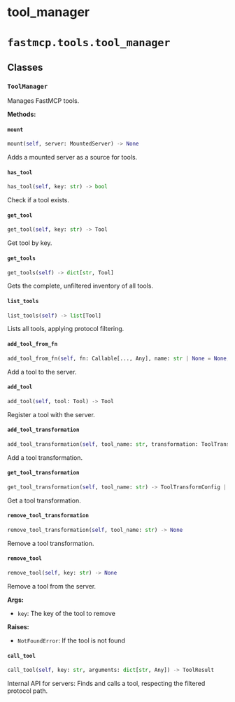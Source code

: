 # tool_manager

# `fastmcp.tools.tool_manager`

## Classes

### `ToolManager` <sup><a href="https://github.com/jlowin/fastmcp/blob/main/src/fastmcp/tools/tool_manager.py#L25" target="_blank"><Icon icon="github" style="width: 14px; height: 14px;" /></a></sup>

Manages FastMCP tools.

**Methods:**

#### `mount` <sup><a href="https://github.com/jlowin/fastmcp/blob/main/src/fastmcp/tools/tool_manager.py#L51" target="_blank"><Icon icon="github" style="width: 14px; height: 14px;" /></a></sup>

```python
mount(self, server: MountedServer) -> None
```

Adds a mounted server as a source for tools.

#### `has_tool` <sup><a href="https://github.com/jlowin/fastmcp/blob/main/src/fastmcp/tools/tool_manager.py#L103" target="_blank"><Icon icon="github" style="width: 14px; height: 14px;" /></a></sup>

```python
has_tool(self, key: str) -> bool
```

Check if a tool exists.

#### `get_tool` <sup><a href="https://github.com/jlowin/fastmcp/blob/main/src/fastmcp/tools/tool_manager.py#L108" target="_blank"><Icon icon="github" style="width: 14px; height: 14px;" /></a></sup>

```python
get_tool(self, key: str) -> Tool
```

Get tool by key.

#### `get_tools` <sup><a href="https://github.com/jlowin/fastmcp/blob/main/src/fastmcp/tools/tool_manager.py#L115" target="_blank"><Icon icon="github" style="width: 14px; height: 14px;" /></a></sup>

```python
get_tools(self) -> dict[str, Tool]
```

Gets the complete, unfiltered inventory of all tools.

#### `list_tools` <sup><a href="https://github.com/jlowin/fastmcp/blob/main/src/fastmcp/tools/tool_manager.py#L121" target="_blank"><Icon icon="github" style="width: 14px; height: 14px;" /></a></sup>

```python
list_tools(self) -> list[Tool]
```

Lists all tools, applying protocol filtering.

#### `add_tool_from_fn` <sup><a href="https://github.com/jlowin/fastmcp/blob/main/src/fastmcp/tools/tool_manager.py#L137" target="_blank"><Icon icon="github" style="width: 14px; height: 14px;" /></a></sup>

```python
add_tool_from_fn(self, fn: Callable[..., Any], name: str | None = None, description: str | None = None, tags: set[str] | None = None, annotations: ToolAnnotations | None = None, serializer: Callable[[Any], str] | None = None, exclude_args: list[str] | None = None) -> Tool
```

Add a tool to the server.

#### `add_tool` <sup><a href="https://github.com/jlowin/fastmcp/blob/main/src/fastmcp/tools/tool_manager.py#L166" target="_blank"><Icon icon="github" style="width: 14px; height: 14px;" /></a></sup>

```python
add_tool(self, tool: Tool) -> Tool
```

Register a tool with the server.

#### `add_tool_transformation` <sup><a href="https://github.com/jlowin/fastmcp/blob/main/src/fastmcp/tools/tool_manager.py#L183" target="_blank"><Icon icon="github" style="width: 14px; height: 14px;" /></a></sup>

```python
add_tool_transformation(self, tool_name: str, transformation: ToolTransformConfig) -> None
```

Add a tool transformation.

#### `get_tool_transformation` <sup><a href="https://github.com/jlowin/fastmcp/blob/main/src/fastmcp/tools/tool_manager.py#L189" target="_blank"><Icon icon="github" style="width: 14px; height: 14px;" /></a></sup>

```python
get_tool_transformation(self, tool_name: str) -> ToolTransformConfig | None
```

Get a tool transformation.

#### `remove_tool_transformation` <sup><a href="https://github.com/jlowin/fastmcp/blob/main/src/fastmcp/tools/tool_manager.py#L193" target="_blank"><Icon icon="github" style="width: 14px; height: 14px;" /></a></sup>

```python
remove_tool_transformation(self, tool_name: str) -> None
```

Remove a tool transformation.

#### `remove_tool` <sup><a href="https://github.com/jlowin/fastmcp/blob/main/src/fastmcp/tools/tool_manager.py#L198" target="_blank"><Icon icon="github" style="width: 14px; height: 14px;" /></a></sup>

```python
remove_tool(self, key: str) -> None
```

Remove a tool from the server.

**Args:**

* `key`: The key of the tool to remove

**Raises:**

* `NotFoundError`: If the tool is not found

#### `call_tool` <sup><a href="https://github.com/jlowin/fastmcp/blob/main/src/fastmcp/tools/tool_manager.py#L212" target="_blank"><Icon icon="github" style="width: 14px; height: 14px;" /></a></sup>

```python
call_tool(self, key: str, arguments: dict[str, Any]) -> ToolResult
```

Internal API for servers: Finds and calls a tool, respecting the
filtered protocol path.

